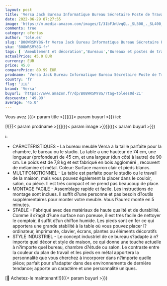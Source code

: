```yaml
---
layout: post
title: 'Versa Jack Bureau Informatique Bureau Sécretaire Poste de Travail Table d étude pour Ordinateur Gaming  Pliable  Dimensions  H x l x L  74 x 45 x 90 cm  Bois et métal  Couleur: Blanc'
date: 2022-06-29 07:27:55
image: 'https://m.media-amazon.com/images/I/31bFJnUvqQL._SL500_._SL400_.jpg'
comments: true
category: ofertas
author: 'tole.es'
slug: 'B08WRSMY8G-fr Versa Jack Bureau Informatique Bureau Sécretaire Poste de...'
sku: 'B08WRSMY8G-fr'
tags: [ 'Ameublement et décoration','Bureaux','Bureaux et postes de travail','Cuisine et Maison','Meubles','Meubles de bureau','versa','🇫🇷', ]
actualPrice: 45.0 EUR
currency: EUR
price: 45.0
comparePrice: 89.99 EUR
prodname: 'Versa Jack Bureau Informatique Bureau Sécretaire Poste de Travail Table d étude pour Ordinateur Gaming  Pliable  Dimensions  H x l x L  74 x 45 x 90 cm  Bois et métal  Couleur: Blanc'
country: 'fr'
flag: '🇫🇷'
brand: 'Versa'
buyurl: 'https://www.amazon.fr/dp/B08WRSMY8G/?tag=tolees0d-21'
descuento: '49.99'
average: '45.0'
---
```


Vous avez [{{< param title >}}]({{< param buyurl >}}) ici:

[![{{< param prodname >}}]({{< param image >}})]({{< param buyurl >}})

ℹ️:

- CARACTÉRISTIQUES - La bureau meuble Versa a la taille parfaite pour la chambre, le bureau ou le studio. La table a une hauteur de 74 cm, une longueur (profondeur) de 45 cm, et una largeur (dun côté à lautre) de 90 cm. Le poids est de 7,8 kg et est fabriqué en bois aggloméré , recouvert de mélamine et métal. Coleur: Surface marron clair et pieds blancs.
- MULTIFONCTIONNEL - La table est parfaite pour le studio ou le travail de la maison, mais vous pouvez également la placer dans le couloir, salon, ou pièce. Il est très compact et ne prend pas beaucoup de place.
- MONTAGE FACILE - Assemblage rapide et facile. Les instructions de montage sont inclues. Il suffit d?une personne et pas besoin d?outils supplémentaires pour monter votre meuble. Vous l?aurez monté en 5 minutes.
- STABLE - Fabriqué avec des matériaux de haute qualité et de durabilité. Comme il s?agit d?une surface non poreuse, il est très facile de nettoyer le comptoir, il suffit d?un chiffon humide. Les pieds sont en fer ce qui apportera une grande stabilité à la table où vous pouvez placer l?ordinateur, imprimante, clavier, écrans, plantes ou éléments décoratifs
- STYLE INDUSTRIEL - Le concept industriel de ce bureau s?adapte à n?importe quel décor et style de maison, ce qui donne une touche actuelle à n?importe quel bureau, chambre d?étude ou salon. Le contraste entre la couleur du plan de travail et les pieds en métal apportera la personnalité que vous cherchez à incorporer dans n?importe quelle pièce; parfait pour s?adapter dans des environnements de dernière tendance; apporte un caractère et une personnalité uniques.

[🛒 Achetez-le maintenant!!]({{< param buyurl >}})
